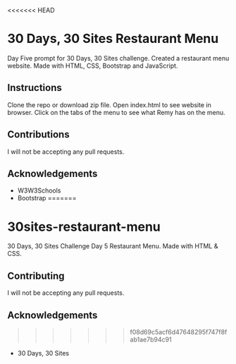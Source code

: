 <<<<<<< HEAD
# 30 Days, 30 Sites Restaurant Menu
Day Five prompt for 30 Days, 30 Sites challenge. Created a restaurant menu website. Made with HTML, CSS, Bootstrap and JavaScript.

## Instructions
Clone the repo or download zip file. Open index.html to see website in browser. Click on the tabs of the menu to see what Remy has on the menu.

## Contributions
I will not be accepting any pull requests.

## Acknowledgements
* W3W3Schools
* Bootstrap
=======
# 30sites-restaurant-menu

30 Days, 30 Sites Challenge Day 5 Restaurant Menu. Made with HTML & CSS.

## Contributing 
I will not be accepting any pull requests.

## Acknowledgements
>>>>>>> f08d69c5acf6d47648295f747f8fab1ae7b94c91
* 30 Days, 30 Sites
